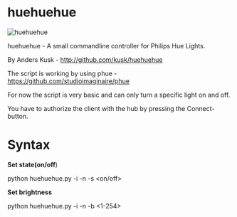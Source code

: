# huehuehue
![huehuehue](http://maep.dk/img/huehuehue.gif)

huehuehue - A small commandline controller for Philips Hue Lights.

By Anders Kusk - http://github.com/kusk/huehuehue

The script is working by using phue - https://github.com/studioimaginaire/phue

For now the script is very basic and can only turn a specific light on and off.

You have to authorize the client with the hub by pressing the Connect-button.

# Syntax
**Set state(on/off**)

python huehuehue.py -i <ip> -n <lamp number> -s <on/off>

**Set brightness**

python huehuehue.py -i <ip> -n <lamp number> -b <1-254>
